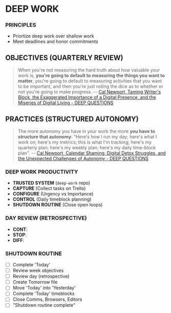# DEEP WORK

### PRINCIPLES
* Priortize deep work over shallow work
* Meet deadlines and honor commitments

## OBJECTIVES (QUARTERLY REVIEW)
> When you're not measuring the hard truth about how valuable your work is, **you're going to default to measuring the things you want to matter**, you're going to default to measuring activities that you want to be important, and then you're just rolling the dice as to whether or not you're going to make progress. -- [Cal Newport, Taming Writer's Block, the Exaggerated Importance of a Digital Presence, and the Miseries of Digital Living - DEEP QUESTIONS](https://www.calnewport.com/podcast)

## PRACTICES (STRUCTURED AUTONOMY)
> The more autonomy you have in your work the more **you have to structure that autonomy**: "Here's how I run my day; here's what I work on; here's my metrics; this is what I'm tracking; here's my quarterly plan; here's my weekly plan; here's my daily time-block plan". -- [Cal Newport, Calendar Shaming, Digital Detox Struggles, and the Unexpected Challenges of Autonomy - DEEP QUESTIONS](https://www.calnewport.com/podcast)

### DEEP WORK PRODUCTIVITY
* __TRUSTED SYSTEM__ (`deep-work` repo)
* __CAPTURE__ (Collect tasks on Trello)
* __CONFIGURE__ (Urgency vs Importance)
* __CONTROL__ (Daily timeblock planning)
* __SHUTDOWN ROUTINE__ (Close open loops)

### DAY REVIEW (RETROSPECTIVE)
* __CONT__:
* __STOP__:
* __DIFF__:

### SHUTDOWN ROUTINE
- [ ] Complete 'Today'
- [ ] Review week objectives
- [ ] Review day (retrospective)
- [ ] Create Tomorrow file
- [ ] Move 'Today' into 'Yesterday'
- [ ] Complete 'Today' timeblocks
- [ ] Close Comms, Browsers, Editors
- [ ] "Shutdown routine complete"
